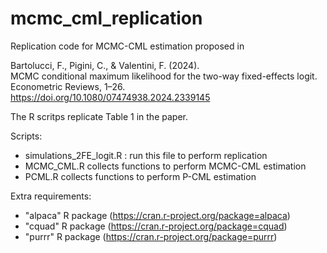 # mcmc_cml_replication

Replication code for MCMC-CML estimation proposed in

Bartolucci, F., Pigini, C., & Valentini, F. (2024).  
MCMC conditional maximum likelihood for the two-way fixed-effects logit.  
Econometric Reviews, 1–26.  
https://doi.org/10.1080/07474938.2024.2339145

The R scritps replicate Table 1 in the paper.

Scripts:
- simulations_2FE_logit.R : run this file to perform replication
- MCMC_CML.R collects functions to perform MCMC-CML estimation
- PCML.R collects functions to perform P-CML estimation



Extra requirements:
- "alpaca" R package (https://cran.r-project.org/package=alpaca)
- "cquad" R package (https://cran.r-project.org/package=cquad)
- "purrr" R package (https://cran.r-project.org/package=purrr) 



